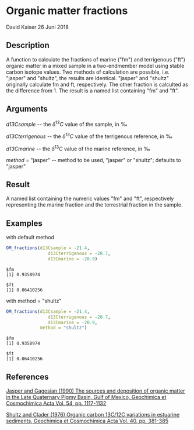 Organic matter fractions
================
David Kaiser
26 Juni 2018

Description
-----------

A function to calculate the fractions of marine ("fm") and terrigenous ("ft") organic matter in a mixed sample in a two-endmember model using stable carbon isotope values. Two methods of calculation are possible, i.e. "jasper" and "shultz", the results are identical. "jasper" and "shultz" originally calculate fm and ft, respectively. The other fraction is calculted as the difference from 1. The result is a named list containing "fm" and "ft".

Arguments
---------

*d13Csample* -- the *δ*<sup>13</sup>*C* value of the sample, in ‰

*d13Cterrigenous* -- the *δ*<sup>13</sup>*C* value of the terrigenous reference, in ‰

*d13Cmarine* -- the *δ*<sup>13</sup>*C* value of the marine reference, in ‰

*method* = "jasper" -- method to be used, "jasper" or "shultz"; defaults to "jasper"

Result
------

A named list containing the numeric values "fm" and "ft", respectively representing the marine fraction and the terrestrial fraction in the sample.

Examples
--------

with default method

``` r
OM_fractions(d13Csample = -21.4,
                d13Cterrigenous = -28.7,
                d13Cmarine = -20.9)
```

    $fm
    [1] 0.9358974

    $ft
    [1] 0.06410256

with method = "shultz"

``` r
OM_fractions(d13Csample = -21.4,
                d13Cterrigenous = -28.7,
                d13Cmarine = -20.9,
             method = "shultz")
```

    $fm
    [1] 0.9358974

    $ft
    [1] 0.06410256

References
----------

[Jasper and Gagosian (1990) The sources and deposition of organic matter in the Late Quaternary Pigmy Basin, Gulf of Mexico, Geochimica et Cosmochimica Acta Vol. 54, pp. 1117-1132](https://www.sciencedirect.com/science/article/pii/001670379090443O)

[Shultz and Clader (1976) Organic carbon 13C/12C variations in estuarine sediments, Geochimica et Cosmochimica Acta Vol. 40, pp. 381-385](https://www.sciencedirect.com/science/article/pii/0016703776900028)
